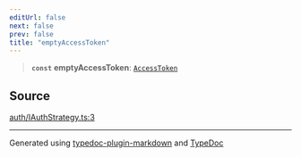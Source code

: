 ```yaml
---
editUrl: false
next: false
prev: false
title: "emptyAccessToken"
---
```


> **`const`** **emptyAccessToken**: [`AccessToken`](/api/interfaces/accesstoken/)

## Source

[auth/IAuthStrategy.ts:3](https://github.com/fostertheweb/spotify-web-sdk/blob/8d95f4b/src/auth/IAuthStrategy.ts#L3)

***

Generated using [typedoc-plugin-markdown](https://www.npmjs.com/package/typedoc-plugin-markdown) and [TypeDoc](https://typedoc.org/)
